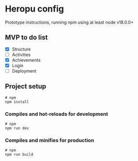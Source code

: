 # Heropu config

Prototype instructions, running npm using at least node v18.0.0+

## MVP to do list

- [x] Structure
- [ ] Activities
- [x] Achievements
- [x] Login
- [ ] Deployment

## Project setup

```
# npm
npm install
```

### Compiles and hot-reloads for development

```
# npm
npm run dev
```

### Compiles and minifies for production

```
# npm
npm run build
```
